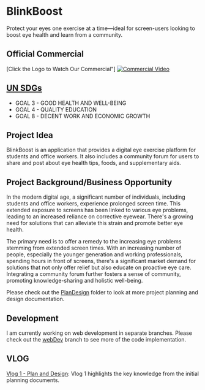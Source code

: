 # BlinkBoost
Protect your eyes one exercise at a time—ideal for screen-users looking to boost eye health and learn from a community.

## Official Commercial
[Click the Logo to Watch Our Commercial"]
[![Commercial Video](https://github.com/teamcrusher/threewide/assets/36246244/22261391-a49e-43d7-b247-89f856d93c90)](https://youtu.be/AW5DRjlVlcE)

## [UN SDGs](https://sdgs.un.org/goals)
- GOAL 3 - GOOD HEALTH AND WELL-BEING
- GOAL 4 - QUALITY EDUCATION
- GOAL 8 - DECENT WORK AND ECONOMIC GROWTH

## Project Idea
BlinkBoost is an application that provides a digital eye exercise platform for students and office
workers. It also includes a community forum for users to share and post about eye health tips, foods,
and supplementary aids.

## Project Background/Business Opportunity
In the modern digital age, a significant number of individuals, including students and office workers, experience prolonged screen time. This extended exposure to screens has been linked to various eye problems, leading to an increased reliance on corrective eyewear. There's a growing need for solutions that can alleviate this strain and promote better eye health.


The primary need is to offer a remedy to the increasing eye problems stemming from extended screen times. With an increasing number of people, especially the younger generation and working professionals, spending hours in front of screens, there's a significant market demand for solutions that not only offer relief but also educate on proactive eye care. Integrating a community forum further fosters a sense of community, promoting knowledge-sharing and holistic well-being.

Please check out the [PlanDesign](https://github.com/dav1dk1m/BlinkBoost/tree/main/PlanDesign) folder to look at more project planning and design documentation.

## Development
I am currently working on web development in separate branches. Please check out the [webDev](https://github.com/dav1dk1m/BlinkBoost/tree/webDev) branch to see more of the code implementation.

## VLOG
[Vlog 1 - Plan and Design](https://youtu.be/2AJRWTFnqxM?feature=shared): Vlog 1 highlights the key knowledge from the initial planning documents.
